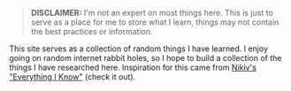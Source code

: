 > **DISCLAIMER:** I'm not an expert on most things here. This is just to serve as a place for me to store what I learn, things may not contain the best practices or information.

This site serves as a collection of random things I have learned. I enjoy going on random internet rabbit holes, so I hope to build a collection of the things I have researched here. Inspiration for this came from [Nikiv's "Everything I Know"](https://wiki.nikiv.dev/) (check it out).